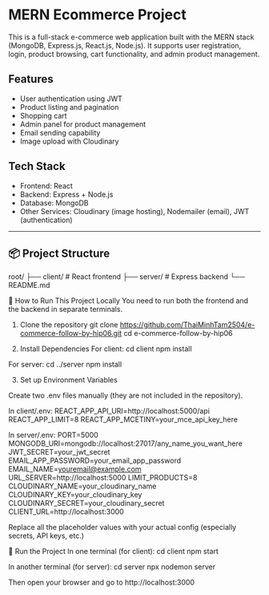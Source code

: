 # MERN Ecommerce Project

This is a full-stack e-commerce web application built with the MERN stack (MongoDB, Express.js, React.js, Node.js). It supports user registration, login, product browsing, cart functionality, and admin product management.

## Features

- User authentication using JWT
- Product listing and pagination
- Shopping cart
- Admin panel for product management
- Email sending capability
- Image upload with Cloudinary

## Tech Stack

- Frontend: React
- Backend: Express + Node.js
- Database: MongoDB
- Other Services: Cloudinary (image hosting), Nodemailer (email), JWT (authentication)

---

## 📦 Project Structure


root/
├── client/          # React frontend
├── server/          # Express backend
└── README.md


🧪 How to Run This Project Locally
You need to run both the frontend and the backend in separate terminals.

1. Clone the repository
git clone https://github.com/ThaiMinhTam2504/e-commerce-follow-by-hip06.git
cd e-commerce-follow-by-hip06

2. Install Dependencies
For client:
cd client
npm install

For server:
cd ../server
npm install

3. Set up Environment Variables

Create two .env files manually (they are not included in the repository).

In client/.env:
REACT_APP_API_URI=http://localhost:5000/api
REACT_APP_LIMIT=8
REACT_APP_MCETINY=your_mce_api_key_here

In server/.env:
PORT=5000
MONGODB_URI=mongodb://localhost:27017/any_name_you_want_here
JWT_SECRET=your_jwt_secret
EMAIL_APP_PASSWORD=your_email_app_password
EMAIL_NAME=youremail@example.com
URL_SERVER=http://localhost:5000
LIMIT_PRODUCTS=8
CLOUDINARY_NAME=your_cloudinary_name
CLOUDINARY_KEY=your_cloudinary_key
CLOUDINARY_SECRET=your_cloudinary_secret
CLIENT_URL=http://localhost:3000

Replace all the placeholder values with your actual config (especially secrets, API keys, etc.)

🚀 Run the Project
In one terminal (for client):
cd client
npm start

In another terminal (for server):
cd server
npx nodemon server

Then open your browser and go to http://localhost:3000




